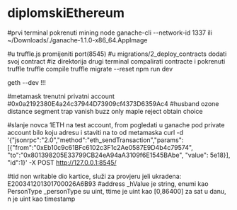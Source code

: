 # diplomskiEthereum

#prvi terminal pokrenuti mining node
ganache-cli --network-id 1337
ili
~/Downloads/./ganache-1.1.0-x86_64.AppImage


#u truffle.js promijeniti port(8545)
#u migrations/2_deploy_contracts dodati svoj contract
#iz direktorija drugi terminal compalirati contracte i pokrenuti truffle
truffle compile
truffle migrate --reset
npm run dev

geth --dev !!!


#metamask trenutni privatni account
#0x0a2192380E4a24c37944D73909cf4373D6359Ac4
#husband ozone distance segment trap vanish buzz only maple reject obtain choice

#slanje novca 1ETH na test account, from pogledati u ganache pod private account bilo koju adresu i staviti na to od metamaska
curl -d '{"jsonrpc":"2.0","method":"eth_sendTransaction","params": [{"from":"0xEb10c9c61BFc6102c3F1c2Ae0587E9D4b4c79574", "to":"0x801398205E33799CB24eA94aA3109f6E1545BAbe", "value": 5e18}], "id":1}' -X POST http://127.0.0.1:8545/


#tid non writable dio kartice, služi za provjeru jeli ukradena: E200341201301700026A6B93
#address _hValue je string, enumi kao PersonType _personType su uint, ttime je uint kao [0,86400] za sat u danu, n je uint kao timestamp




